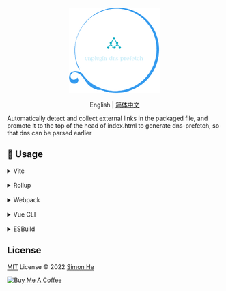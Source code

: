 <p align="center">
  <img height="200" src="./assets/kv.png" alt="unplugin-dns-prefetch">
</p>
<p align="center"> English | <a href="./README.md">简体中文</a></p>


Automatically detect and collect external links in the packaged file, and promote it to the top of the head of index.html to generate dns-prefetch, so that dns can be parsed earlier

## 🧩 Usage
<details>
<summary>Vite</summary>

```ts
// vite.config.ts
import { defineConfig } from 'vite'
import { viteDnsPrefetchPlugin } from 'unplugin-dns-prefetch'
import vue from '@vitejs/plugin-vue'
import type { PluginOption } from 'vite'
export default defineConfig({
  plugins: [
    vue(),
    viteDnsPrefetchPlugin(),
  ],
})
```

</details>
<br>
<details>
<summary>Rollup</summary>

```ts
// rollup.config.js
import { rollupDnsPrefetchPlugin } from 'unplugin-dns-prefetch'
export default {
  plugins: [
    rollupDnsPrefetchPlugin(),
  ],
}
```

</details>
<br>
<details>
<summary>Webpack</summary>

```ts
// webpack.config.js
module.exports = {
  /* ... */
  plugins: [
    require('unplugin-dns-prefetch').webpackDnsPrefetchPlugin(),
  ],
}
```
</details>
<br>
<details>
<summary>Vue CLI</summary>

```ts
// vue.config.js
module.exports = {
  configureWebpack: {
    plugins: [
      require('unplugin-dns-prefetch').webpackDnsPrefetchPlugin(),
    ],
  },
}
```

</details>
<br>
<details>
<summary>ESBuild</summary>

```ts
// esbuild.config.js
import { build } from 'esbuild'
import { esbuildDnsPrefetchPlugin } from 'unplugin-dns-prefetch'

build({
  plugins: [esbuildDnsPrefetchPlugin()],
})
```
</details>


## License
[MIT](./LICENSE) License © 2022 [Simon He](https://github.com/Simon-He95)

<a href="https://github.com/Simon-He95/sponsor" target="_blank"><img src="https://cdn.buymeacoffee.com/buttons/default-orange.png" alt="Buy Me A Coffee" style="height: 51px !important;width: 217px !important;" ></a>


